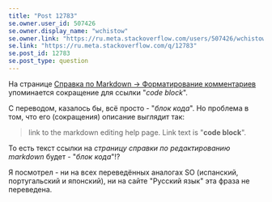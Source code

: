 ```yaml
---
title: "Post 12783"
se.owner.user_id: 507426
se.owner.display_name: "wchistow"
se.owner.link: "https://ru.meta.stackoverflow.com/users/507426/wchistow"
se.link: "https://ru.meta.stackoverflow.com/q/12783"
se.post_id: 12783
se.post_type: question
---
```

<p>На странице <a href="https://ru.stackoverflow.com/editing-help#comment-formatting">Справка по Markdown -&gt; Форматирование комментариев</a> упоминается сокращение для ссылки &quot;<em>code block</em>&quot;.</p>
<p>С переводом, казалось бы, всё просто - &quot;<em>блок кода</em>&quot;. Но проблема в том, что его (сокращения) описание выглядит так:</p>
<blockquote>
<p>link to the markdown editing help page. Link text is &quot;<strong>code block</strong>&quot;.</p>
</blockquote>
<p>То есть текст ссылки на <em>страницу справки по редактированию markdown</em> будет - &quot;<em>блок кода</em>&quot;!?</p>
<p>Я посмотрел - ни на всех переведённых аналогах SO (испанский, португальский и японский), ни на сайте &quot;Русский язык&quot; эта фраза не переведена.</p>
